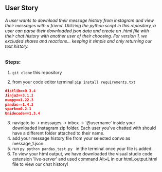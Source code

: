 ## User Story 

###### A user wants to download their message history from instagram and view their messages with a friend. Utilizing the python script in this repository, a user can parse their downloaded json data and create an .html file with their chat history with another user of their choosing. For version 1, we excluded shares and reactions... keeping it simple and only returning our text history.

### Steps:
1. ``` git clone ``` this repository

2. from your code editor terminal ```pip install requirements.txt```
```json
distlib==0.3.4
Jinja2==3.1.2
numpy==1.22.3
pandas==1.4.2
spark==0.2.1
Unidecode==1.3.4
```
3. navigate to -> messages -> inbox -> '@username' inside your downloaded instagram zip folder. Each user you've chatted with should have a different folder attached to their name.
4. add your message history file from your selected convo as message_1.json
5. run ```py python pandas_test.py ``` in the terminal once your file is added.
6. To view your html output, we have downloaded the visual studio code extension 'live-server' and used command Alt+L in our html_output.html file to view our chat history!

